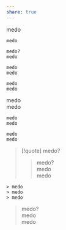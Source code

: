 ```yaml
---  
share: true  
---   
```

<p id="medox" class="medoxx">medo</p>  
  
  
  
```  
medo  
```  
  
  
  
```ad-quote  
medo?  
medo  
```  
  
```quote  
medo  
medo  
```  
  
```quote medo  
medo  
medo  
```  
medo  
medo  
```[quote]  
medo  
medo  
```  
  
```[!quote]  
medo  
medo  
```  
  
> [!quote] medo?  
> > medo?  
> > medo  
> > medo  
  
```ad-quote medo?  
> medo  
> medo  
> medo  
```  
  
> medo?  
> medo  
> medo